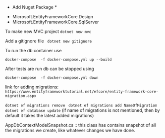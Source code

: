 * Add Nuget Package *
- Microsoft.EntityFrameworkCore.Design
- Microsoft.EntityFrameworkCore.SqlServer

To make new MVC project
```dotnet new mvc ```

Add a gitignore file
``` dotnet new gitignore```

To run the db container use

```docker-compose  -f docker-compose.yml up --build```

After tests are run db can be stopped using

```docker-compose  -f docker-compose.yml down ```


link for adding migrations: ``` https://www.entityframeworktutorial.net/efcore/entity-framework-core-migration.aspx ```

``` dotnet ef migrations remove ```
``` dotnet ef migrations add NameOfMigration```
``` dotnet ef database update``` (if name of migrations is not mentioned, then by default it takes the latest added migrations)

AppDbContextModelSnapshot.cs :: this class has contains snapshot of all the migrations we create, like whatever changes we have done.